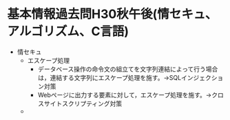 # 基本情報過去問H30秋午後(情セキュ、アルゴリズム、C言語)

* 情セキュ
  * エスケープ処理
    * データベース操作の命令文の組立てを文字列連結によって行う場合は，連結する文字列にエスケープ処理を施す。->SQLインジェクション対策
    * Webページに出力する要素に対して，エスケープ処理を施す。->クロスサイトスクリプティング対策
  * 